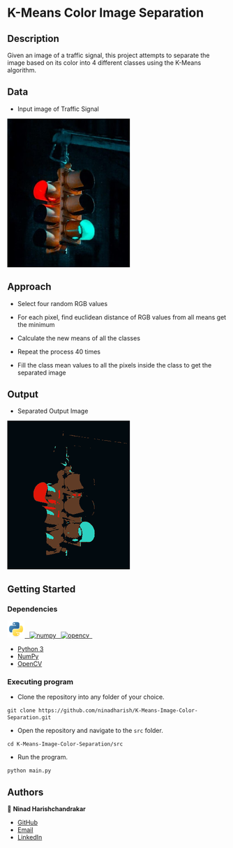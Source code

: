 # K-Means Color Image Separation

## Description

Given an image of a traffic signal, this project attempts to separate the image based on its color into 4 different classes using the K-Means algorithm.


## Data

* Input image of Traffic Signal

![alt text](/data/traffic_img.png)


## Approach

* Select four random RGB values

* For each pixel, find euclidean distance of RGB values from all means get the minimum

* Calculate the new means of all the classes

* Repeat the process 40 times

* Fill the class mean values to all the pixels inside the class to get the separated image


## Output

* Separated Output Image

![alt text](/output/output.png)


## Getting Started

### Dependencies

<p align="left"> 
<a href="https://www.python.org" target="_blank" rel="noreferrer"> <img src="https://raw.githubusercontent.com/devicons/devicon/master/icons/python/python-original.svg" alt="python" width="40" height="40"/>&ensp; </a>
<a href="https://numpy.org/" target="_blank" rel="noreferrer"> <img src="https://www.codebykelvin.com/learning/python/data-science/numpy-series/cover-numpy.png" alt="numpy" width="40" height="40"/>&ensp; </a>
<a href="https://opencv.org/" target="_blank" rel="noreferrer"> <img src="https://avatars.githubusercontent.com/u/5009934?v=4&s=400" alt="opencv" width="40" height="40"/>&ensp; </a>

* [Python 3](https://www.python.org/)
* [NumPy](https://numpy.org/)
* [OpenCV](https://opencv.org/)


### Executing program

* Clone the repository into any folder of your choice.
```
git clone https://github.com/ninadharish/K-Means-Image-Color-Separation.git
```

* Open the repository and navigate to the `src` folder.
```
cd K-Means-Image-Color-Separation/src
```

* Run the program.
```
python main.py
```


## Authors

👤 **Ninad Harishchandrakar**

* [GitHub](https://github.com/ninadharish)
* [Email](mailto:ninad.harish@gmail.com)
* [LinkedIn](https://linkedin.com/in/ninadharish)
